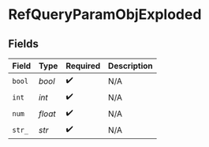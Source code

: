 # RefQueryParamObjExploded


## Fields

| Field              | Type               | Required           | Description        |
| ------------------ | ------------------ | ------------------ | ------------------ |
| `bool`             | *bool*             | :heavy_check_mark: | N/A                |
| `int`              | *int*              | :heavy_check_mark: | N/A                |
| `num`              | *float*            | :heavy_check_mark: | N/A                |
| `str_`             | *str*              | :heavy_check_mark: | N/A                |